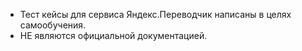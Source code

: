 - Тест кейсы для сервиса Яндекс.Переводчик написаны в целях самообучения. 
- НЕ являются официальной документацией.
